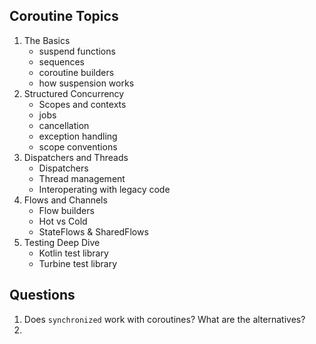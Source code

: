 ## Coroutine Topics


1. The Basics
   - suspend functions
   - sequences
   - coroutine builders
   - how suspension works
2. Structured Concurrency
   - Scopes and contexts
   - jobs
   - cancellation
   - exception handling
   - scope conventions
3. Dispatchers and Threads
   - Dispatchers
   - Thread management
   - Interoperating with legacy code
4. Flows and Channels
   - Flow builders
   - Hot vs Cold
   - StateFlows & SharedFlows
5. Testing Deep Dive
   - Kotlin test library
   - Turbine test library


## Questions
1. Does `synchronized` work with coroutines? What are the alternatives?
2. 